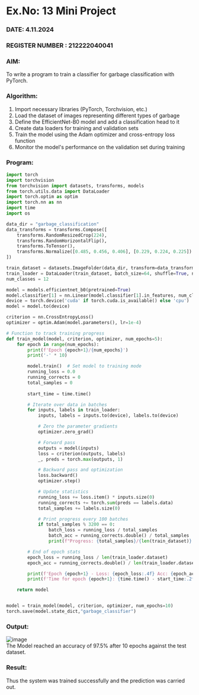 # Ex.No: 13 Mini Project
### DATE: 4.11.2024                                                                 
### REGISTER NUMBER : 212222040041

### AIM:
To write a program to train a classifier for garbage classification with PyTorch.

### Algorithm:
1. Import necessary libraries (PyTorch, Torchvision, etc.)
2. Load the dataset of images representing different types of garbage
3. Define the EfficientNet-B0 model and add a classification head to it
4. Create data loaders for training and validation sets
5. Train the model using the Adam optimizer and cross-entropy loss function
6. Monitor the model's performance on the validation set during training


### Program:
```python
import torch
import torchvision
from torchvision import datasets, transforms, models
from torch.utils.data import DataLoader
import torch.optim as optim
import torch.nn as nn
import time
import os

data_dir = "garbage_classification"
data_transforms = transforms.Compose([
    transforms.RandomResizedCrop(224),
    transforms.RandomHorizontalFlip(),
    transforms.ToTensor(),
    transforms.Normalize([0.485, 0.456, 0.406], [0.229, 0.224, 0.225])
])

train_dataset = datasets.ImageFolder(data_dir, transform=data_transforms)
train_loader = DataLoader(train_dataset, batch_size=64, shuffle=True, num_workers=4)
num_classes = 12

model = models.efficientnet_b0(pretrained=True)
model.classifier[1] = nn.Linear(model.classifier[1].in_features, num_classes)
device = torch.device('cuda' if torch.cuda.is_available() else 'cpu')
model = model.to(device)

criterion = nn.CrossEntropyLoss()  
optimizer = optim.Adam(model.parameters(), lr=1e-4)

# Function to track training progress
def train_model(model, criterion, optimizer, num_epochs=5):
    for epoch in range(num_epochs):
        print(f'Epoch {epoch+1}/{num_epochs}')
        print('-' * 10)

        model.train()  # Set model to training mode
        running_loss = 0.0
        running_corrects = 0
        total_samples = 0
        
        start_time = time.time()

        # Iterate over data in batches
        for inputs, labels in train_loader:
            inputs, labels = inputs.to(device), labels.to(device)

            # Zero the parameter gradients
            optimizer.zero_grad()

            # Forward pass
            outputs = model(inputs)
            loss = criterion(outputs, labels)
            _, preds = torch.max(outputs, 1)

            # Backward pass and optimization
            loss.backward()
            optimizer.step()

            # Update statistics
            running_loss += loss.item() * inputs.size(0)
            running_corrects += torch.sum(preds == labels.data)
            total_samples += labels.size(0)

            # Print progress every 100 batches
            if total_samples % 3200 == 0:
                batch_loss = running_loss / total_samples
                batch_acc = running_corrects.double() / total_samples
                print(f"Progress: {total_samples}/{len(train_dataset)} - Loss: {batch_loss:.4f}, Acc: {batch_acc:.4f}")

        # End of epoch stats
        epoch_loss = running_loss / len(train_loader.dataset)
        epoch_acc = running_corrects.double() / len(train_loader.dataset)

        print(f'Epoch {epoch+1} - Loss: {epoch_loss:.4f} Acc: {epoch_acc:.4f}')
        print(f'Time for epoch {epoch+1}: {time.time() - start_time:.2f} seconds\n')

    return model


model = train_model(model, criterion, optimizer, num_epochs=10)
torch.save(model.state_dict,"garbage_classifier")
```


### Output:

![image](https://github.com/user-attachments/assets/732febf2-7f8c-4f63-a35d-32c1af2cd8d4)<br>
The Model reached an accuracy of 97.5% after 10 epochs against the test dataset.


### Result:
Thus the system was trained successfully and the prediction was carried out.
